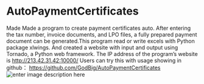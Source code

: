# AutoPaymentCertificates
 Made Made a program to create payment certificates auto. After entering the tax number, invoice documents, and LPO files, a fully prepared payment document can be generated.This program read or write excels with Python package xlwings. And created a website with input and output using Tornado, a Python web framework. The IP address of the program’s website is http://213.42.31.42:10000/
 Users can try this with usage showing in github：
 https://github.com/GodBig/AutoPaymentCertificates
![enter image description here](https://github.com/GodBig/AutoPaymentCertificates/blob/main/AutoPaymentCertificates.gif?raw=true) 